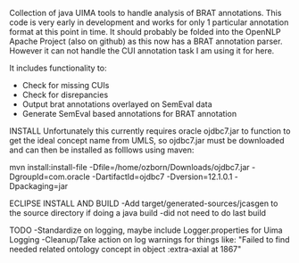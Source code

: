Collection of java UIMA tools to handle analysis of BRAT annotations. This code is very early in development and works for only 1 particular annotation format at this point in time. It should probably be folded into the OpenNLP Apache Project (also on github) as this now has a BRAT annotation parser. However it can not handle the CUI annotation task I am using it for here.
 
It includes functionality to:
* Check for missing CUIs
* Check for disrepancies
* Output brat annotations overlayed on SemEval data
* Generate SemEval based annotations for BRAT annotation


INSTALL
Unfortunately this currently requires oracle ojdbc7.jar to function to get the ideal concept name from UMLS, so ojdbc7.jar must be downloaded and can then be installed as folllows using maven:

mvn install:install-file -Dfile=/home/ozborn/Downloads/ojdbc7.jar -DgroupId=com.oracle -DartifactId=ojdbc7 -Dversion=12.1.0.1 -Dpackaging=jar


ECLIPSE INSTALL AND BUILD
-Add target/generated-sources/jcasgen to the source directory if doing a java build
-did not need to do last build

TODO
-Standardize on logging, maybe include Logger.properties for Uima Logging
-Cleanup/Take action on log warnings for things like: "Failed to find needed related ontology concept in object :extra-axial at 1867"

